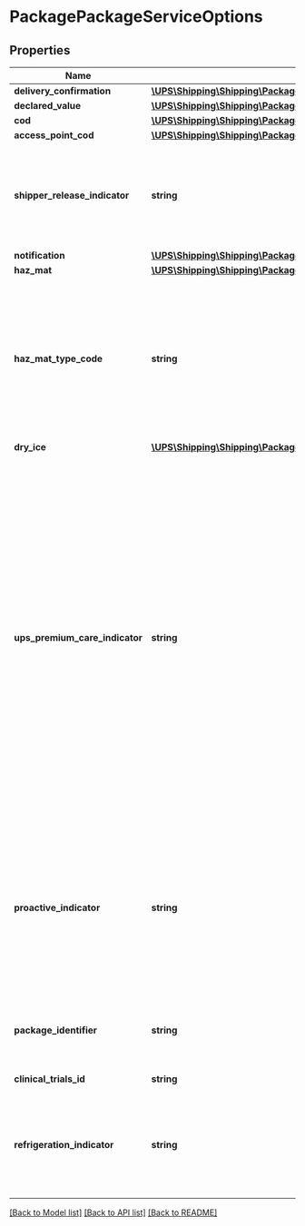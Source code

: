 # PackagePackageServiceOptions

## Properties
Name | Type | Description | Notes
------------ | ------------- | ------------- | -------------
**delivery_confirmation** | [**\UPS\Shipping\Shipping\PackageServiceOptionsDeliveryConfirmation**](PackageServiceOptionsDeliveryConfirmation.md) |  | [optional] 
**declared_value** | [**\UPS\Shipping\Shipping\PackageServiceOptionsDeclaredValue**](PackageServiceOptionsDeclaredValue.md) |  | [optional] 
**cod** | [**\UPS\Shipping\Shipping\PackageServiceOptionsCOD**](PackageServiceOptionsCOD.md) |  | [optional] 
**access_point_cod** | [**\UPS\Shipping\Shipping\PackageServiceOptionsAccessPointCOD**](PackageServiceOptionsAccessPointCOD.md) |  | [optional] 
**shipper_release_indicator** | **string** | The presence indicates that the package may be released by driver without a signature from the consignee.  Empty Tag. Only available for US50/PR to US50/PR packages without return service. | [optional] 
**notification** | [**\UPS\Shipping\Shipping\PackageServiceOptionsNotification**](PackageServiceOptionsNotification.md) |  | [optional] 
**haz_mat** | [**\UPS\Shipping\Shipping\PackageServiceOptionsHazMat[]**](PackageServiceOptionsHazMat.md) |  | [optional] 
**haz_mat_type_code** | **string** | Field to be used when a shipment contains a HazMat. It will specify the existence of HazMat, and what type. Initially this will be used for SurePost and Mail Innovations &#x27;USPS Limited Quantities HazMat&#x27; Shipments (but may be extended for other types of HazMat in the future).  Valid values are 01.   - USPS Limited Quantities HazMat - 01 | [optional] 
**dry_ice** | [**\UPS\Shipping\Shipping\PackageServiceOptionsDryIce**](PackageServiceOptionsDryIce.md) |  | [optional] 
**ups_premium_care_indicator** | **string** | An UPSPremiumCareIndicator indicates special handling is required for shipment having controlled substances. Empty Tag means indicator is present.  The UPSPremiumCareIndicator cannot be requested for package with Delivery Confirmation - Adult Signature Required and Delivery Confirmation- Signature Required.  UPSPremiumCareIndicator is valid for following Return services: - Returns Exchange (available with a contract) - Print Return Label - Print and Mail - Electronic Return Label - Return Service Three Attempt  The UPSPremiumCareIndicator can be requested with following UPS services: - UPS Express® Early - UPS Express - UPS Express Saver - UPS Standard - Valid only for Canada to Canada movements. | [optional] 
**proactive_indicator** | **string** | Presence/Absence Indicator. Any value is ignored. If present, the package is rated for UPS Proactive Response and proactive package tracking. Contractual accessorial for health care companies to allow package monitoring throughout the UPS system.  Shippers account needs to have valid contract for UPS Proactive Reponse. | [optional] 
**package_identifier** | **string** | Identifies the package containing Dangerous Goods.  Required for Hazmat shipment if SubVersion is greater than or equal to 1701. | [optional] 
**clinical_trials_id** | **string** | Unique identifier for clinical trials | [optional] 
**refrigeration_indicator** | **string** | Presence/Absence Indicator. Any value is ignored. If present, indicates that the package contains an item that needs refrigeration.  Shippers account needs to have a valid contract for Refrigeration. | [optional] 

[[Back to Model list]](../../README.md#documentation-for-models) [[Back to API list]](../../README.md#documentation-for-api-endpoints) [[Back to README]](../../README.md)

